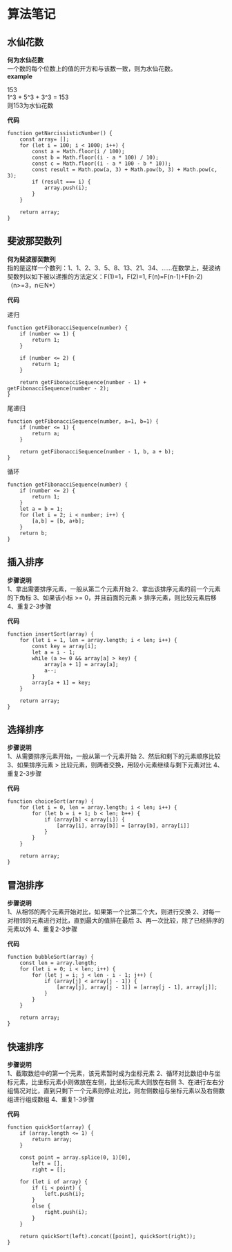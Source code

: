 # 算法笔记

## 水仙花数

**何为水仙花数**  
一个数的每个位数上的值的开方和与该数一致，则为水仙花数。  
**example**

153  
1^3 + 5^3 + 3^3 = 153  
则153为水仙花数 

**代码**  

```
function getNarcissisticNumber() {
	const array= [];
	for (let i = 100; i < 1000; i++) {
		const a = Math.floor(i / 100);
		const b = Math.floor((i - a * 100) / 10);
		const c = Math.floor((i - a * 100 - b * 10));
		const result = Math.pow(a, 3) + Math.pow(b, 3) + Math.pow(c, 3);
		if (result === i) {
			array.push(i);
		}
	}

	return array;
}
```

## 斐波那契数列

**何为斐波那契数列**  
指的是这样一个数列：1、1、2、3、5、8、13、21、34、……在数学上，斐波纳契数列以如下被以递推的方法定义：F(1)=1，F(2)=1, F(n)=F(n-1)+F(n-2)（n>=3，n∈N*）

**代码**

递归

```
function getFibonacciSequence(number) {
	if (number <= 1) {
		return 1;
	}

	if (number <= 2) {
		return 1;
	}

	return getFibonacciSequence(number - 1) + getFibonacciSequence(number - 2);
}
```

尾递归

```
function getFibonacciSequence(number, a=1, b=1) {
	if (number <= 1) {
		return a;
	}

	return getFibonacciSequence(number - 1, b, a + b);
}
```

循环

```
function getFibonacciSequence(number) {
	if (number <= 2) {
		return 1;
	}
	let a = b = 1;
	for (let i = 2; i < number; i++) {
		[a,b] = [b, a+b];
	}
	return b;
}
```

## 插入排序

**步骤说明**  
1、拿出需要排序元素，一般从第二个元素开始
2、拿出该排序元素的前一个元素的下角标
3、如果该小标 >= 0，并且前面的元素 > 排序元素，则比较元素后移
4、重复2-3步骤

**代码**

```
function insertSort(array) {
	for (let i = 1, len = array.length; i < len; i++) {
		const key = array[i];
		let a = i - 1;
		while (a >= 0 && array[a] > key) {
			array[a + 1] = array[a];
			a--;
		}
		array[a + 1] = key;
	}

	return array;
}
```

## 选择排序

**步骤说明**  
1、从需要排序元素开始，一般从第一个元素开始
2、然后和剩下的元素顺序比较
3、如果排序元素 > 比较元素，则两者交换，用较小元素继续与剩下元素对比
4、重复2-3步骤

**代码**

```
function choiceSort(array) {
	for (let i = 0, len = array.length; i < len; i++) {
		for (let b = i + 1; b < len; b++) {
			if (array[b] < array[i]) {
				[array[i], array[b]] = [array[b], array[i]]
			}
		}
	}

	return array;
}
```

## 冒泡排序

**步骤说明**  
1、从相邻的两个元素开始对比，如果第一个比第二个大，则进行交换
2、对每一对相邻的元素进行对比，直到最大的值排在最后
3、再一次比较，除了已经排序的元素以外
4、重复2-3步骤

**代码**

```
function bubbleSort(array) {
	const len = array.length;
	for (let i = 0; i < len; i++) {
		for (let j = i; j < len - i - 1; j++) {
			if (array[j] < array[j - 1]) {
				[array[j], array[j - 1]] = [array[j - 1], array[j]];
			}
		}
	}

	return array;
}
```

## 快速排序

**步骤说明**  
1、截取数组中的第一个元素，该元素暂时成为坐标元素
2、循环对比数组中与坐标元素，比坐标元素小则做放在左侧，比坐标元素大则放在右侧
3、在进行左右分组情况对比，直到只剩下一个元素则停止对比，则左侧数组与坐标元素以及右侧数组进行组成数组
4、重复1-3步骤

**代码**

```
function quickSort(array) {
	if (array.length <= 1) {
		return array;
	}

	const point = array.splice(0, 1)[0],
		left = [],
		right = [];
	
	for (let i of array) {
		if (i < point) {
			left.push(i);
		}
		else {
			right.push(i);
		}
	}

	return quickSort(left).concat([point], quickSort(right)); 
}
```
